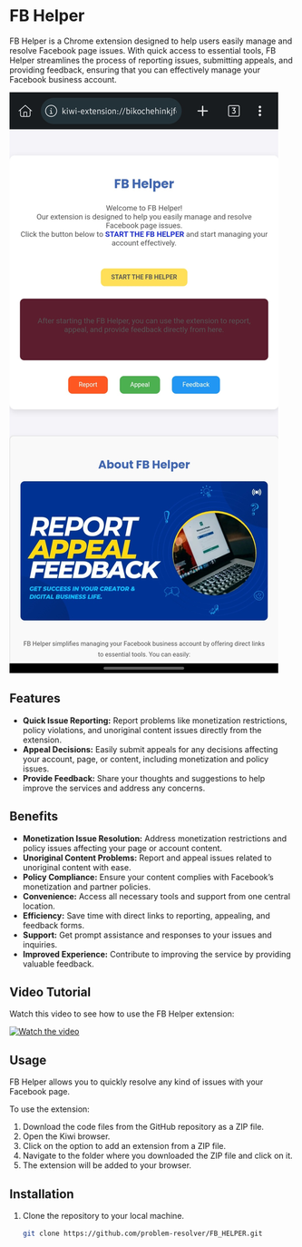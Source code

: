 # FB Helper

FB Helper is a Chrome extension designed to help users easily manage and resolve Facebook page issues. With quick access to essential tools, FB Helper streamlines the process of reporting issues, submitting appeals, and providing feedback, ensuring that you can effectively manage your Facebook business account.

![FB Helper](FB_HELPER.jpg)

## Features

- **Quick Issue Reporting:** Report problems like monetization restrictions, policy violations, and unoriginal content issues directly from the extension.
- **Appeal Decisions:** Easily submit appeals for any decisions affecting your account, page, or content, including monetization and policy issues.
- **Provide Feedback:** Share your thoughts and suggestions to help improve the services and address any concerns.

## Benefits

- **Monetization Issue Resolution:** Address monetization restrictions and policy issues affecting your page or account content.
- **Unoriginal Content Problems:** Report and appeal issues related to unoriginal content with ease.
- **Policy Compliance:** Ensure your content complies with Facebook’s monetization and partner policies.
- **Convenience:** Access all necessary tools and support from one central location.
- **Efficiency:** Save time with direct links to reporting, appealing, and feedback forms.
- **Support:** Get prompt assistance and responses to your issues and inquiries.
- **Improved Experience:** Contribute to improving the service by providing valuable feedback.

## Video Tutorial

Watch this video to see how to use the FB Helper extension:

[![Watch the video](https://img.youtube.com/vi/Ych5VesNN4U/0.jpg)](https://youtu.be/Ych5VesNN4U)

## Usage

FB Helper allows you to quickly resolve any kind of issues with your Facebook page.

To use the extension:

1. Download the code files from the GitHub repository as a ZIP file.
2. Open the Kiwi browser.
3. Click on the option to add an extension from a ZIP file.
4. Navigate to the folder where you downloaded the ZIP file and click on it.
5. The extension will be added to your browser.

## Installation

1. Clone the repository to your local machine.
   ```bash
   git clone https://github.com/problem-resolver/FB_HELPER.git
   
